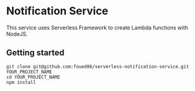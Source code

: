 # Notification Service
This service uses Serverless Framework to create Lambda functions with NodeJS.

## Getting started
```
git clone git@github.com:foued86/serverless-notification-service.git YOUR_PROJECT_NAME
cd YOUR_PROJECT_NAME
npm install
```
